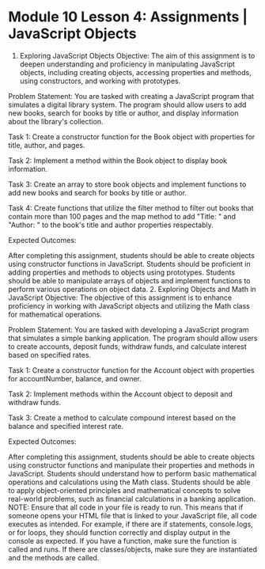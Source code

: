 # Module 10 Lesson 4: Assignments | JavaScript Objects
1. Exploring JavaScript Objects
Objective: The aim of this assignment is to deepen understanding and proficiency in manipulating JavaScript objects, including creating objects, accessing properties and methods, using constructors, and working with prototypes.

Problem Statement: You are tasked with creating a JavaScript program that simulates a digital library system. The program should allow users to add new books, search for books by title or author, and display information about the library's collection.

Task 1: Create a constructor function for the Book object with properties for title, author, and pages.

Task 2: Implement a method within the Book object to display book information.

Task 3: Create an array to store book objects and implement functions to add new books and search for books by title or author.

Task 4: Create functions that utilize the filter method to filter out books that contain more than 100 pages and the map method to add "Title: " and "Author: " to the book's title and author properties respectably.

Expected Outcomes:

After completing this assignment, students should be able to create objects using constructor functions in JavaScript.
Students should be proficient in adding properties and methods to objects using prototypes.
Students should be able to manipulate arrays of objects and implement functions to perform various operations on object data.
2. Exploring Objects and Math in JavaScript
Objective: The objective of this assignment is to enhance proficiency in working with JavaScript objects and utilizing the Math class for mathematical operations.

Problem Statement: You are tasked with developing a JavaScript program that simulates a simple banking application. The program should allow users to create accounts, deposit funds, withdraw funds, and calculate interest based on specified rates.

Task 1: Create a constructor function for the Account object with properties for accountNumber, balance, and owner.

Task 2: Implement methods within the Account object to deposit and withdraw funds.

Task 3: Create a method to calculate compound interest based on the balance and specified interest rate.

Expected Outcomes:

After completing this assignment, students should be able to create objects using constructor functions and manipulate their properties and methods in JavaScript.
Students should understand how to perform basic mathematical operations and calculations using the Math class.
Students should be able to apply object-oriented principles and mathematical concepts to solve real-world problems, such as financial calculations in a banking application.
NOTE: Ensure that all code in your file is ready to run. This means that if someone opens your HTML file that is linked to your JavaScript file, all code executes as intended. For example, if there are if statements, console.logs, or for loops, they should function correctly and display output in the console as expected. If you have a function, make sure the function is called and runs. If there are classes/objects, make sure they are instantiated and the methods are called.
